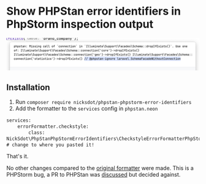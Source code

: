 # Show PHPStan error identifiers in PhpStorm inspection output

<img src=".github/img/example.png" alt="PHPStan error identifiers in PhpStorm inspection output" />

## Installation

1. Run `composer require nicksdot/phpstan-phpstorm-error-identifiers`
2. Add the formatter to the `services` config in `phpstan.neon`

```neon
services:
	errorFormatter.checkstyle:
		class:  NickSdot\PhpStanPhpStormErrorIdentifiers\CheckstyleErrorFormatterPhpStorm # change to where you pasted it!
```

That's it.

No other changes compared to the [original formatter](https://github.com/phpstan/phpstan-src/blob/5a3990227e64a66b058a96753887e4aa7d411b92/src/Command/ErrorFormatter/CheckstyleErrorFormatter.php#L46) were made. This is a PHPStorm bug, a 
PR to PHPStan was [discussed](https://github.com/phpstan/phpstan-src/pull/4416) but decided against.
